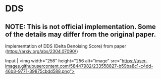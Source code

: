 # DDS

## NOTE: This is not official implementation. Some of the details may differ from the original paper. 

Implementation of DDS (Delta Denoising Score) from paper \(https://arxiv.org/abs/2304.07090\)

Input | <img width="256" height="256 alt="image" src="https://user-images.githubusercontent.com/58447982/233558827-b59ba8c1-c4dd-46b3-9771-39875cbdd588.png"> 
